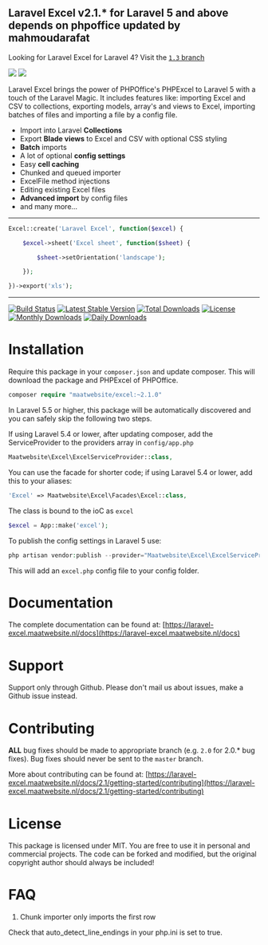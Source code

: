 ## Laravel Excel v2.1.* for Laravel 5 and above depends on phpoffice updated by mahmoudarafat

Looking for Laravel Excel for Laravel 4? Visit the [`1.3` branch](https://github.com/Maatwebsite/Laravel-Excel/tree/1.3)

[<img src="http://www.maatwebsite.nl/img/excel_banner.jpg"/>](https://laravel-excel.maatwebsite.nl/)
[<img src="https://cloud.githubusercontent.com/assets/7728097/6332170/1b495af2-bb84-11e4-9a93-34a9abc01840.jpg"/>](http://www.maatwebsite.nl/vacature-php-programmeur-maastricht)

Laravel Excel brings the power of PHPOffice's PHPExcel to Laravel 5 with a touch of the Laravel Magic. It includes features like: importing Excel and CSV to collections, exporting models, array's and views to Excel, importing batches of files and importing a file by a config file.

- Import into Laravel **Collections**
- Export **Blade views** to Excel and CSV with optional CSS styling
- **Batch** imports
- A lot of optional **config settings**
- Easy **cell caching**
- Chunked and queued importer
- ExcelFile method injections
- Editing existing Excel files
- **Advanced import** by config files
- and many more...

---

```php
Excel::create('Laravel Excel', function($excel) {

    $excel->sheet('Excel sheet', function($sheet) {

        $sheet->setOrientation('landscape');

    });

})->export('xls');
```

---

[![Build Status](https://travis-ci.org/Maatwebsite/Laravel-Excel.svg?branch=master)](https://travis-ci.org/Maatwebsite/Laravel-Excel)
[![Latest Stable Version](https://poser.pugx.org/maatwebsite/excel/v/stable.png)](https://packagist.org/packages/maatwebsite/excel) [![Total Downloads](https://poser.pugx.org/maatwebsite/excel/downloads.png)](https://packagist.org/packages/maatwebsite/excel)  [![License](https://poser.pugx.org/maatwebsite/excel/license.png)](https://packagist.org/packages/maatwebsite/excel)
[![Monthly Downloads](https://poser.pugx.org/maatwebsite/excel/d/monthly.png)](https://packagist.org/packages/maatwebsite/excel)
[![Daily Downloads](https://poser.pugx.org/maatwebsite/excel/d/daily.png)](https://packagist.org/packages/maatwebsite/excel)

# Installation

Require this package in your `composer.json` and update composer. This will download the package and PHPExcel of PHPOffice.

```php
composer require "maatwebsite/excel:~2.1.0"
```

In Laravel 5.5 or higher, this package will be automatically discovered and you can safely skip the following two steps.

If using Laravel 5.4 or lower, after updating composer, add the ServiceProvider to the providers array in `config/app.php`

```php
Maatwebsite\Excel\ExcelServiceProvider::class,
```

You can use the facade for shorter code; if using Laravel 5.4 or lower, add this to your aliases:

```php
'Excel' => Maatwebsite\Excel\Facades\Excel::class,
```

The class is bound to the ioC as `excel`

```php
$excel = App::make('excel');
```

To publish the config settings in Laravel 5 use:

```php
php artisan vendor:publish --provider="Maatwebsite\Excel\ExcelServiceProvider"
```

This will add an `excel.php` config file to your config folder.

# Documentation

The complete documentation can be found at: [https://laravel-excel.maatwebsite.nl/docs](https://laravel-excel.maatwebsite.nl/docs)

# Support

Support only through Github. Please don't mail us about issues, make a Github issue instead.

# Contributing

**ALL** bug fixes should be made to appropriate branch (e.g. `2.0` for 2.0.* bug fixes). Bug fixes should never be sent to the `master` branch.

More about contributing can be found at: [https://laravel-excel.maatwebsite.nl/docs/2.1/getting-started/contributing](https://laravel-excel.maatwebsite.nl/docs/2.1/getting-started/contributing)

# License

This package is licensed under MIT. You are free to use it in personal and commercial projects. The code can be forked and modified, but the original copyright author should always be included!

# FAQ

1) Chunk importer only imports the first row

Check that auto_detect_line_endings in your php.ini is set to true.
